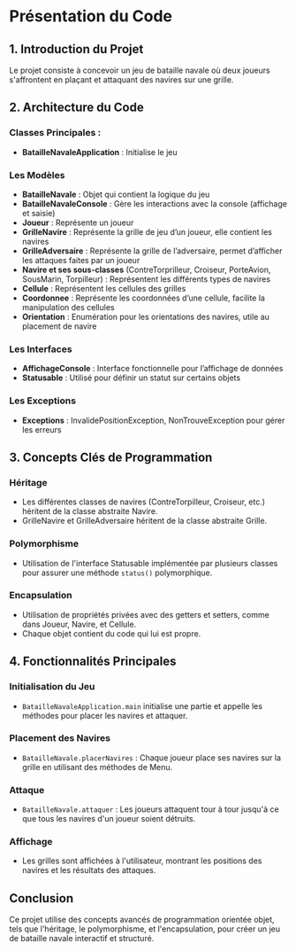 # Présentation du Code

## 1. Introduction du Projet
Le projet consiste à concevoir un jeu de bataille navale où deux joueurs s'affrontent en plaçant et attaquant des navires sur une grille.

## 2. Architecture du Code

### Classes Principales :
- **BatailleNavaleApplication** : Initialise le jeu

### Les Modèles
- **BatailleNavale** : Objet qui contient la logique du jeu
- **BatailleNavaleConsole** : Gère les interactions avec la console (affichage et saisie)
- **Joueur** : Représente un joueur
- **GrilleNavire** : Représente la grille de jeu d’un joueur, elle contient les navires
- **GrilleAdversaire** : Représente la grille de l’adversaire, permet d’afficher les attaques faites par un joueur
- **Navire et ses sous-classes** (ContreTorprilleur, Croiseur, PorteAvion, SousMarin, Torpilleur) : Représentent les différents types de navires
- **Cellule** : Représentent les cellules des grilles
- **Coordonnee** : Représente les coordonnées d’une cellule, facilite la manipulation des cellules
- **Orientation** : Enumération pour les orientations des navires, utile au placement de navire

### Les Interfaces
- **AffichageConsole** : Interface fonctionnelle pour l’affichage de données
- **Statusable** : Utilisé pour définir un statut sur certains objets

### Les Exceptions
- **Exceptions** : InvalidePositionException, NonTrouveException pour gérer les erreurs

## 3. Concepts Clés de Programmation

### Héritage
- Les différentes classes de navires (ContreTorpilleur, Croiseur, etc.) héritent de la classe abstraite Navire.
- GrilleNavire et GrilleAdversaire héritent de la classe abstraite Grille.

### Polymorphisme
- Utilisation de l'interface Statusable implémentée par plusieurs classes pour assurer une méthode `status()` polymorphique.

### Encapsulation
- Utilisation de propriétés privées avec des getters et setters, comme dans Joueur, Navire, et Cellule.
- Chaque objet contient du code qui lui est propre.

## 4. Fonctionnalités Principales

### Initialisation du Jeu
- `BatailleNavaleApplication.main` initialise une partie et appelle les méthodes pour placer les navires et attaquer.

### Placement des Navires
- `BatailleNavale.placerNavires` : Chaque joueur place ses navires sur la grille en utilisant des méthodes de Menu.

### Attaque
- `BatailleNavale.attaquer` : Les joueurs attaquent tour à tour jusqu'à ce que tous les navires d'un joueur soient détruits.

### Affichage
- Les grilles sont affichées à l'utilisateur, montrant les positions des navires et les résultats des attaques.

## Conclusion
Ce projet utilise des concepts avancés de programmation orientée objet, tels que l'héritage, le polymorphisme, et l'encapsulation, pour créer un jeu de bataille navale interactif et structuré.
